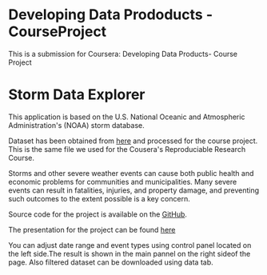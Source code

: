 Developing Data Prododucts - CourseProject
=========================
This is a submission for Coursera: Developing Data Products- Course Project

Storm Data Explorer
==================

This application is based on the U.S. National Oceanic and Atmospheric Administration's (NOAA) storm database.

Dataset has been obtained from [here](https://d396qusza40orc.cloudfront.net/repdata%2Fdata%2FStormData.csv.bz2) and processed for the course project. This is the same file we used for the Cousera's Reproduciable Research Course.

Storms and other severe weather events can cause both public health and economic problems for communities and municipalities. Many severe events can result in fatalities, injuries, and property damage, and preventing such outcomes to the extent possible is a key concern.

Source code for the project is available on the [GitHub](https://github.com/sreedhar999/ShinyApp-SormData).

The presentation for the project can be found [here](http://www.rpubs.com/sreedhar999/194860)

You can adjust date range and event types using control panel located on the left side.The result is shown in the main pannel on the right sideof the page.
Also filtered dataset can be downloaded using data tab.

